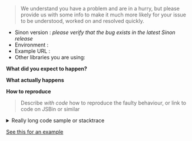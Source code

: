 > We understand you have a problem and are in a hurry, but please provide us with some info to make it much more likely for your issue to be understood, worked on and resolved quickly.

* Sinon version : _please verify that the bug exists in the latest Sinon release_
* Environment   :
* Example URL   :
* Other libraries you are using:

**What did you expect to happen?**

**What actually happens**

**How to reproduce**
> Describe *with code* how to reproduce the faulty behaviour,
> or link to code on JSBin or similar

<details>
    <summary>Really long code sample or stacktrace</summary>

    If you need to provide a dump of a stack trace or
    other lengthy material, such as 80 lines of example code,
    please stuff it in a `<details>` tag such as this
    to make the issue more readable. Thanks.
</details>

[See this for an example](https://github.com/sinonjs/sinon/blob/master/CONTRIBUTING.md#bug-report-template)

